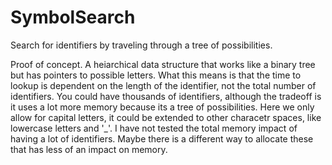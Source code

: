# SymbolSearch
Search for identifiers by traveling through a tree of possibilities.

Proof of concept.
A heiarchical data structure that works like a binary tree
but has pointers to possible letters.
What this means is that the time to lookup is dependent on the
length of the identifier, not the total number of identifiers.
You could have thousands of identifiers, although the tradeoff is it
uses a lot more memory because its a tree of possibilities.
Here we only allow for capital letters, it could be extended to other
characetr spaces, like lowercase letters and '_'.
I have not tested the total memory impact of having a lot of identifiers.
Maybe there is a different way to allocate these that has less of an
impact on memory.

